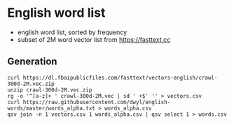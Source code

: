 # English word list

- english word list, sorted by frequency
- subset of 2M word vector list from <https://fasttext.cc>

## Generation

```shell
curl https://dl.fbaipublicfiles.com/fasttext/vectors-english/crawl-300d-2M.vec.zip
unzip crawl-300d-2M.vec.zip
rg -o '^[a-z]+ ' crawl-300d-2M.vec | sd ' +$' '' > vectors.csv
curl https://raw.githubusercontent.com/dwyl/english-words/master/words_alpha.txt > words_alpha.csv
qsv join -n 1 vectors.csv 1 words_alpha.csv | qsv select 1 > words.csv
```

